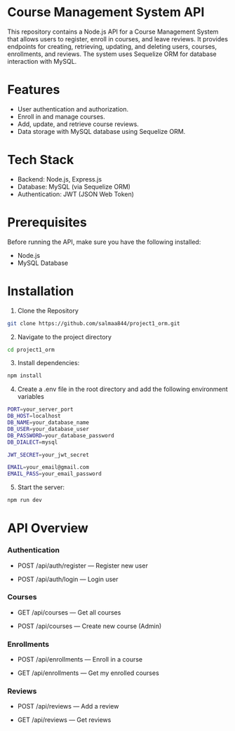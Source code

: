﻿# Course Management System API
This repository contains a Node.js API for a Course Management System that allows users to register, enroll in courses, and leave reviews. It provides endpoints for creating, retrieving, updating, and deleting users, courses, enrollments, and reviews. The system uses Sequelize ORM for database interaction with MySQL.
# Features
- User authentication and authorization.
- Enroll in and manage courses.
- Add, update, and retrieve course reviews.
- Data storage with MySQL database using Sequelize ORM.
# Tech Stack
- Backend: Node.js, Express.js
- Database: MySQL (via Sequelize ORM)
- Authentication: JWT (JSON Web Token)
# Prerequisites
Before running the API, make sure you have the following installed:

- Node.js
- MySQL Database

# Installation 
1. Clone the Repository
```bash
git clone https://github.com/salmaa844/project1_orm.git

```
2. Navigate to the project directory
```bash
cd project1_orm

```
3. Install dependencies:
```bash
npm install
```
4. Create a .env file in the root directory and add the following environment variables
```bash
PORT=your_server_port
DB_HOST=localhost
DB_NAME=your_database_name
DB_USER=your_database_user
DB_PASSWORD=your_database_password
DB_DIALECT=mysql

JWT_SECRET=your_jwt_secret

EMAIL=your_email@gmail.com
EMAIL_PASS=your_email_password
```
5. Start the server: 
```bash
npm run dev
```
# API Overview

### Authentication

- POST /api/auth/register — Register new user

- POST /api/auth/login — Login user

### Courses

- GET /api/courses — Get all courses

- POST /api/courses — Create new course (Admin)

### Enrollments

- POST /api/enrollments — Enroll in a course

- GET /api/enrollments — Get my enrolled courses

### Reviews

- POST /api/reviews — Add a review

- GET /api/reviews — Get reviews



